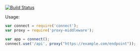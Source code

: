[![Build Status](https://secure.travis-ci.org/superjoe30/connect-proxy.png)](http://travis-ci.org/superjoe30/connect-proxy)

Usage:

```js
var connect = require('connect');
var proxy = require('proxy-middleware');

var app = connect();
connect.use('/api', proxy("https://example.com/endpoint"));
```
